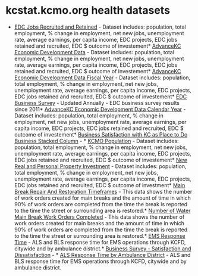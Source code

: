 # kcstat.kcmo.org health datasets
* [EDC Jobs Recruited and Retained](https://kcstat.kcmo.org/d/88b9-dx74) - Dataset includes: population, total employment, % change in employment, net new jobs, unemployment rate, average earnings, per capita income, EDC projects, EDC jobs retained and recruited, EDC $ outcome of investement* [AdvanceKC Economic Development Data](https://kcstat.kcmo.org/d/uter-te8p) - Dataset includes: population, total employment, % change in employment, net new jobs, unemployment rate, average earnings, per capita income, EDC projects, EDC jobs retained and recruited, EDC $ outcome of investement* [AdvanceKC Economic Development Data Fiscal Year](https://kcstat.kcmo.org/d/a47x-uc72) - Dataset includes: population, total employment, % change in employment, net new jobs, unemployment rate, average earnings, per capita income, EDC projects, EDC jobs retained and recruited, EDC $ outcome of investement* [EDC Business Survey](https://kcstat.kcmo.org/d/73gh-3h6h) - Updated Annually - EDC business survey results since 2011* [AdvanceKC Economic Development Data Calendar Year](https://kcstat.kcmo.org/d/rzi3-nsy9) - Dataset includes: population, total employment, % change in employment, net new jobs, unemployment rate, average earnings, per capita income, EDC projects, EDC jobs retained and recruited, EDC $ outcome of investement* [Business Satisfaction with KC as Place to Do Business Stacked Column](https://kcstat.kcmo.org/d/cafe-kve3) - * [KCMO Population](https://kcstat.kcmo.org/d/fhh8-vqda) - Dataset includes: population, total employment, % change in employment, net new jobs, unemployment rate, average earnings, per capita income, EDC projects, EDC jobs retained and recruited, EDC $ outcome of investement* [New Real and Personal Property Investment](https://kcstat.kcmo.org/d/secu-4c8e) - Dataset includes: population, total employment, % change in employment, net new jobs, unemployment rate, average earnings, per capita income, EDC projects, EDC jobs retained and recruited, EDC $ outcome of investment* [Main Break Repair And Restoration Timeframes](https://kcstat.kcmo.org/d/gtad-4mch) - This data shows the number of work orders created for main breaks and the amount of time in which 90% of work orders are completed from the time the break is reported to the time the street or surrounding area is restored.* [Number of Water Main Break Work Orders Completed](https://kcstat.kcmo.org/d/4mnj-daqa) - This data shows the number of work orders created for main breaks and the amount of time in which 90% of work orders are completed from the time the break is reported to the time the street or surrounding area is restored.* [EMS Response Time](https://kcstat.kcmo.org/d/v8ym-zbx6) - ALS and BLS response time for EMS operations through KCFD, citywide and by ambulance district.* [Business Survey - Satisfaction and Dissatisfaction](https://kcstat.kcmo.org/d/fdks-rs6x) - * [ALS Response Time by Ambulance District](https://kcstat.kcmo.org/d/mbp4-29ih) - ALS and BLS response time for EMS operations through KCFD, citywide and by ambulance district.